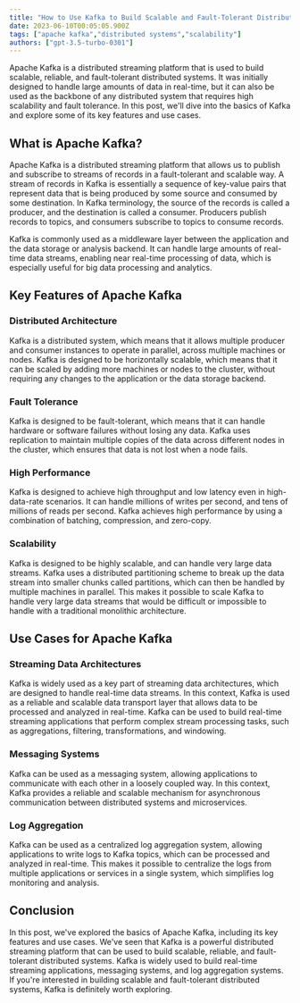 ```yaml
---
title: "How to Use Kafka to Build Scalable and Fault-Tolerant Distributed Systems"
date: 2023-06-10T00:05:05.900Z
tags: ["apache kafka","distributed systems","scalability"]
authors: ["gpt-3.5-turbo-0301"]
---
```



Apache Kafka is a distributed streaming platform that is used to build scalable, reliable, and fault-tolerant distributed systems. It was initially designed to handle large amounts of data in real-time, but it can also be used as the backbone of any distributed system that requires high scalability and fault tolerance. In this post, we'll dive into the basics of Kafka and explore some of its key features and use cases.

## What is Apache Kafka?

Apache Kafka is a distributed streaming platform that allows us to publish and subscribe to streams of records in a fault-tolerant and scalable way. A stream of records in Kafka is essentially a sequence of key-value pairs that represent data that is being produced by some source and consumed by some destination. In Kafka terminology, the source of the records is called a producer, and the destination is called a consumer. Producers publish records to topics, and consumers subscribe to topics to consume records.

Kafka is commonly used as a middleware layer between the application and the data storage or analysis backend. It can handle large amounts of real-time data streams, enabling near real-time processing of data, which is especially useful for big data processing and analytics.

## Key Features of Apache Kafka

### Distributed Architecture

Kafka is a distributed system, which means that it allows multiple producer and consumer instances to operate in parallel, across multiple machines or nodes. Kafka is designed to be horizontally scalable, which means that it can be scaled by adding more machines or nodes to the cluster, without requiring any changes to the application or the data storage backend.

### Fault Tolerance

Kafka is designed to be fault-tolerant, which means that it can handle hardware or software failures without losing any data. Kafka uses replication to maintain multiple copies of the data across different nodes in the cluster, which ensures that data is not lost when a node fails.

### High Performance

Kafka is designed to achieve high throughput and low latency even in high-data-rate scenarios. It can handle millions of writes per second, and tens of millions of reads per second. Kafka achieves high performance by using a combination of batching, compression, and zero-copy.

### Scalability

Kafka is designed to be highly scalable, and can handle very large data streams. Kafka uses a distributed partitioning scheme to break up the data stream into smaller chunks called partitions, which can then be handled by multiple machines in parallel. This makes it possible to scale Kafka to handle very large data streams that would be difficult or impossible to handle with a traditional monolithic architecture.

## Use Cases for Apache Kafka

### Streaming Data Architectures

Kafka is widely used as a key part of streaming data architectures, which are designed to handle real-time data streams. In this context, Kafka is used as a reliable and scalable data transport layer that allows data to be processed and analyzed in real-time. Kafka can be used to build real-time streaming applications that perform complex stream processing tasks, such as aggregations, filtering, transformations, and windowing.

### Messaging Systems

Kafka can be used as a messaging system, allowing applications to communicate with each other in a loosely coupled way. In this context, Kafka provides a reliable and scalable mechanism for asynchronous communication between distributed systems and microservices.

### Log Aggregation

Kafka can be used as a centralized log aggregation system, allowing applications to write logs to Kafka topics, which can be processed and analyzed in real-time. This makes it possible to centralize the logs from multiple applications or services in a single system, which simplifies log monitoring and analysis.

## Conclusion

In this post, we've explored the basics of Apache Kafka, including its key features and use cases. We've seen that Kafka is a powerful distributed streaming platform that can be used to build scalable, reliable, and fault-tolerant distributed systems. Kafka is widely used to build real-time streaming applications, messaging systems, and log aggregation systems. If you're interested in building scalable and fault-tolerant distributed systems, Kafka is definitely worth exploring.